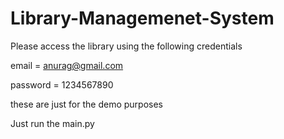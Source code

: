 # Library-Managemenet-System


Please access the library using the following credentials 

email = anurag@gmail.com

password = 1234567890

these are just for the demo purposes


Just run the main.py 
